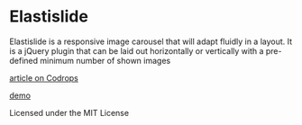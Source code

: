 
Elastislide
=========

Elastislide is a responsive image carousel that will adapt fluidly in a layout. It is a jQuery plugin that can be laid out horizontally or vertically with a pre-defined minimum number of shown images

[article on Codrops](http://tympanus.net/codrops/2011/09/12/elastislide-responsive-carousel/)

[demo](http://tympanus.net/Development/Elastislide/)

Licensed under the MIT License